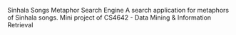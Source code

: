 Sinhala Songs Metaphor Search Engine
A search application for metaphors of Sinhala songs. Mini project of CS4642 - Data Mining &amp; Information Retrieval

